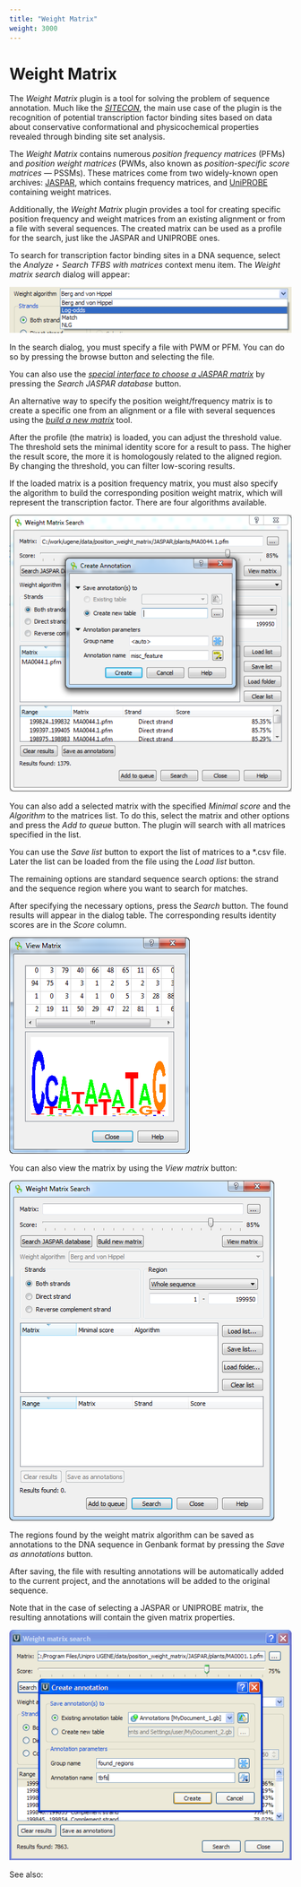 ```yaml
---
title: "Weight Matrix"
weight: 3000
---
```


# Weight Matrix

The _Weight Matrix_ plugin is a tool for solving the problem of sequence annotation. Much like the [_SITECON_](sitecon.md), the main use case of the plugin is the recognition of potential transcription factor binding sites based on data about conservative conformational and physicochemical properties revealed through binding site set analysis.

The _Weight Matrix_ contains numerous _position frequency matrices_ (PFMs) and _position weight matrices_ (PWMs, also known as _position-specific score matrices_ — PSSMs). These matrices come from two widely-known open archives: [JASPAR](http://jaspar.genereg.net/), which contains frequency matrices, and [UniPROBE](http://the_brain.bwh.harvard.edu/uniprobe/) containing weight matrices.

Additionally, the _Weight Matrix_ plugin provides a tool for creating specific position frequency and weight matrices from an existing alignment or from a file with several sequences. The created matrix can be used as a profile for the search, just like the JASPAR and UNIPROBE ones.

To search for transcription factor binding sites in a DNA sequence, select the _Analyze ‣ Search TFBS with matrices_ context menu item. The _Weight matrix search_ dialog will appear:

![](/images/65930906/65930907.png)

In the search dialog, you must specify a file with PWM or PFM. You can do so by pressing the browse button and selecting the file.

You can also use the [_special interface to choose a JASPAR matrix_](searching-jaspar-database) by pressing the _Search JASPAR database_ button.

An alternative way to specify the position weight/frequency matrix is to create a specific one from an alignment or a file with several sequences using the [_build a new matrix_](building-new-matrix) tool.

After the profile (the matrix) is loaded, you can adjust the threshold value. The threshold sets the minimal identity score for a result to pass. The higher the result score, the more it is homologously related to the aligned region. By changing the threshold, you can filter low-scoring results.

If the loaded matrix is a position frequency matrix, you must also specify the algorithm to build the corresponding position weight matrix, which will represent the transcription factor. There are four algorithms available.

![](/images/65930906/65930908.png)

You can also add a selected matrix with the specified _Minimal score_ and the _Algorithm_ to the matrices list. To do this, select the matrix and other options and press the _Add to queue_ button. The plugin will search with all matrices specified in the list.

You can use the _Save list_ button to export the list of matrices to a \*.csv file. Later the list can be loaded from the file using the _Load list_ button.

The remaining options are standard sequence search options: the strand and the sequence region where you want to search for matches.

After specifying the necessary options, press the _Search_ button. The found results will appear in the dialog table. The corresponding results identity scores are in the _Score_ column.

![](/images/65930906/65930909.png)

You can also view the matrix by using the _View matrix_ button:

![](/images/65930906/65930910.png)

The regions found by the weight matrix algorithm can be saved as annotations to the DNA sequence in Genbank format by pressing the _Save as annotations_ button.

After saving, the file with resulting annotations will be automatically added to the current project, and the annotations will be added to the original sequence.

Note that in the case of selecting a JASPAR or UNIPROBE matrix, the resulting annotations will contain the given matrix properties.

![](/images/65930906/65930911.png)

See also: